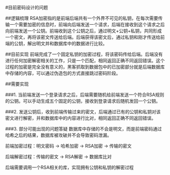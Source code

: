#目前密码设计的问题

##逻辑梳理
RSA加密指的是前端后端共有一个外界不可见的私钥，在每次需要传输一个需要加密的信息时，前端向后端发送一个请求，后端在接收到这个请求之后向前端发送一个公钥。前端收到这个公钥之后，通过明文+公钥+私钥，共同形成一个密文，再将该密文传送给后端。后端获得该密文后，通过私钥和刚才传送给前端的公钥，解出明文并和数据库中的数据进行比较。

##目前实现
前端完成了一个固定私钥的加密过程，将该密码传给后端。后端没有进行任何加密解密相关的工作，只是一个匹配，相同返回正确不同返回错误。这个过程的加密是完全没有意义的，黑客抓取到数据包中的已加密部分就是后端数据库中存储的内容，可以通过伪造包的方式直接跳过密码阶段。

##需要实现

###1. 当前端发送一个登录请求之后，后端需要随机给前端发送一个符合RSA规则的公钥。可以手动生成五个固定的公钥，接收到登录请求后随机发回一个公钥。

###2. 发送公钥后，收到前端传输过来的密文，后端通过已有的公钥和私钥对该密文进行解密，并和数据库中的内容进行比对，相同返回正确不同返回错误。

###3. 部分可能出现的问题答疑
数据库中存储的不会是明文，而是前端密码通过哈希之后的结果，数据库被攻破并不会导致密码泄漏。

前端加密过程：明文密码 -> 哈希加密 -> RSA加密 -> 传输的密文

后端解密过程：传输的密文 -> RSA解密 -> 数据库比对

后端需要调用一个RSA相关的库，实现拥有公钥和私钥的解密过程